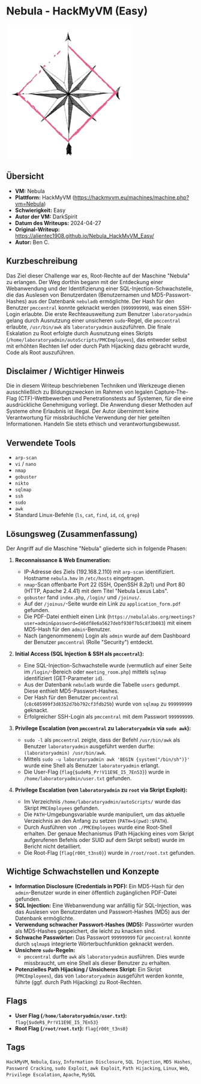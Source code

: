 # Nebula - HackMyVM (Easy)

![Nebula.png](Nebula.png)

## Übersicht

*   **VM:** Nebula
*   **Plattform:** HackMyVM (https://hackmyvm.eu/machines/machine.php?vm=Nebula)
*   **Schwierigkeit:** Easy
*   **Autor der VM:** DarkSpirit
*   **Datum des Writeups:** 2024-04-27
*   **Original-Writeup:** https://alientec1908.github.io/Nebula_HackMyVM_Easy/
*   **Autor:** Ben C.

## Kurzbeschreibung

Das Ziel dieser Challenge war es, Root-Rechte auf der Maschine "Nebula" zu erlangen. Der Weg dorthin begann mit der Entdeckung einer Webanwendung und der Identifizierung einer SQL-Injection-Schwachstelle, die das Auslesen von Benutzerdaten (Benutzernamen und MD5-Passwort-Hashes) aus der Datenbank `nebuladb` ermöglichte. Der Hash für den Benutzer `pmccentral` konnte geknackt werden (`999999999`), was einen SSH-Login erlaubte. Die erste Rechteausweitung zum Benutzer `laboratoryadmin` gelang durch Ausnutzung einer unsicheren `sudo`-Regel, die `pmccentral` erlaubte, `/usr/bin/awk` als `laboratoryadmin` auszuführen. Die finale Eskalation zu Root erfolgte durch Ausnutzung eines Skripts (`/home/laboratoryadmin/autoScripts/PMCEmployees`), das entweder selbst mit erhöhten Rechten lief oder durch Path Hijacking dazu gebracht wurde, Code als Root auszuführen.

## Disclaimer / Wichtiger Hinweis

Die in diesem Writeup beschriebenen Techniken und Werkzeuge dienen ausschließlich zu Bildungszwecken im Rahmen von legalen Capture-The-Flag (CTF)-Wettbewerben und Penetrationstests auf Systemen, für die eine ausdrückliche Genehmigung vorliegt. Die Anwendung dieser Methoden auf Systeme ohne Erlaubnis ist illegal. Der Autor übernimmt keine Verantwortung für missbräuchliche Verwendung der hier geteilten Informationen. Handeln Sie stets ethisch und verantwortungsbewusst.

## Verwendete Tools

*   `arp-scan`
*   `vi` / `nano`
*   `nmap`
*   `gobuster`
*   `nikto`
*   `sqlmap`
*   `ssh`
*   `sudo`
*   `awk`
*   Standard Linux-Befehle (`ls`, `cat`, `find`, `id`, `cd`, `grep`)

## Lösungsweg (Zusammenfassung)

Der Angriff auf die Maschine "Nebula" gliederte sich in folgende Phasen:

1.  **Reconnaissance & Web Enumeration:**
    *   IP-Adresse des Ziels (192.168.2.110) mit `arp-scan` identifiziert. Hostname `nebula.hmv` in `/etc/hosts` eingetragen.
    *   `nmap`-Scan offenbarte Port 22 (SSH, OpenSSH 8.2p1) und Port 80 (HTTP, Apache 2.4.41) mit dem Titel "Nebula Lexus Labs".
    *   `gobuster` fand `index.php`, `/login/` und `/joinus/`.
    *   Auf der `/joinus/`-Seite wurde ein Link zu `application_form.pdf` gefunden.
    *   Die PDF-Datei enthielt einen Link (`https://nebulalabs.org/meetings?user=admin&password=d46df8e6a5627debf930f7b5c8f3b083`) mit einem MD5-Hash für den `admin`-Benutzer.
    *   Nach (angenommenem) Login als `admin` wurde auf dem Dashboard der Benutzer `pmccentral` (Rolle "Security") entdeckt.

2.  **Initial Access (SQL Injection & SSH als `pmccentral`):**
    *   Eine SQL-Injection-Schwachstelle wurde (vermutlich auf einer Seite im `/login/`-Bereich oder `meeting_room.php`) mittels `sqlmap` identifiziert (GET-Parameter `id`).
    *   Aus der Datenbank `nebuladb` wurde die Tabelle `users` gedumpt. Diese enthielt MD5-Passwort-Hashes.
    *   Der Hash für den Benutzer `pmccentral` (`c8c605999f3d8352d7bb792cf3fdb25b`) wurde von `sqlmap` zu `999999999` geknackt.
    *   Erfolgreicher SSH-Login als `pmccentral` mit dem Passwort `999999999`.

3.  **Privilege Escalation (von `pmccentral` zu `laboratoryadmin` via `sudo awk`):**
    *   `sudo -l` als `pmccentral` zeigte, dass der Befehl `/usr/bin/awk` als Benutzer `laboratoryadmin` ausgeführt werden durfte: `(laboratoryadmin) /usr/bin/awk`.
    *   Mittels `sudo -u laboratoryadmin awk 'BEGIN {system("/bin/sh")}'` wurde eine Shell als Benutzer `laboratoryadmin` erlangt.
    *   Die User-Flag (`flag{$udeR$_Pr!V11E9E_I5_7En53}`) wurde in `/home/laboratoryadmin/user.txt` gefunden.

4.  **Privilege Escalation (von `laboratoryadmin` zu `root` via Skript Exploit):**
    *   Im Verzeichnis `/home/laboratoryadmin/autoScripts/` wurde das Skript `PMCEmployees` gefunden.
    *   Die `PATH`-Umgebungsvariable wurde manipuliert, um das aktuelle Verzeichnis an den Anfang zu setzen (`PATH=$(pwd):$PATH`).
    *   Durch Ausführen von `./PMCEmployees` wurde eine Root-Shell erhalten. Der genaue Mechanismus (Path Hijacking eines vom Skript aufgerufenen Befehls oder SUID auf dem Skript selbst) wurde im Bericht nicht detailliert.
    *   Die Root-Flag (`flag{r00t_t3ns0}`) wurde in `/root/root.txt` gefunden.

## Wichtige Schwachstellen und Konzepte

*   **Information Disclosure (Credentials in PDF):** Ein MD5-Hash für den `admin`-Benutzer wurde in einer öffentlich zugänglichen PDF-Datei gefunden.
*   **SQL Injection:** Eine Webanwendung war anfällig für SQL-Injection, was das Auslesen von Benutzerdaten und Passwort-Hashes (MD5) aus der Datenbank ermöglichte.
*   **Verwendung schwacher Passwort-Hashes (MD5):** Passwörter wurden als MD5-Hashes gespeichert, die leicht zu knacken sind.
*   **Schwache Passwörter:** Das Passwort `999999999` für `pmccentral` konnte durch `sqlmap`s integrierte Wörterbuchfunktion geknackt werden.
*   **Unsichere `sudo`-Regeln:**
    *   `pmccentral` durfte `awk` als `laboratoryadmin` ausführen. Dies wurde missbraucht, um eine Shell als dieser Benutzer zu erhalten.
*   **Potenzielles Path Hijacking / Unsicheres Skript:** Ein Skript (`PMCEmployees`), das von `laboratoryadmin` ausgeführt werden konnte, führte (ggf. durch Path Hijacking) zu Root-Rechten.

## Flags

*   **User Flag (`/home/laboratoryadmin/user.txt`):** `flag{$udeR$_Pr!V11E9E_I5_7En53}`
*   **Root Flag (`/root/root.txt`):** `flag{r00t_t3ns0}`

## Tags

`HackMyVM`, `Nebula`, `Easy`, `Information Disclosure`, `SQL Injection`, `MD5 Hashes`, `Password Cracking`, `sudo Exploit`, `awk Exploit`, `Path Hijacking`, `Linux`, `Web`, `Privilege Escalation`, `Apache`, `MySQL`
